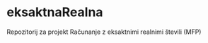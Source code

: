 eksaktnaRealna
==============

Repozitorij za projekt Računanje z eksaktnimi realnimi števili (MFP)
